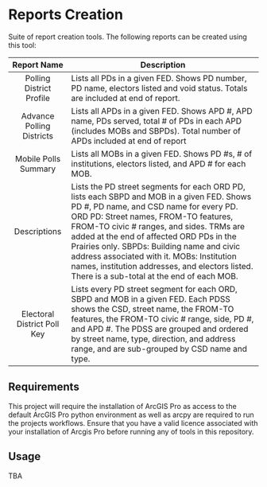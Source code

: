 # Reports Creation

Suite of report creation tools. The following reports can be created using this tool:

|         Report Name         | Description                                                                                                                                                                                                                                                                                                                                                                                                                                                       |
|:---------------------------:|-------------------------------------------------------------------------------------------------------------------------------------------------------------------------------------------------------------------------------------------------------------------------------------------------------------------------------------------------------------------------------------------------------------------------------------------------------------------|
|  Polling District Profile   | Lists all PDs in a given FED. Shows PD number, PD name, electors listed and void status. Totals are included at end of report.                                                                                                                                                                                                                                                                                                                                    |
|  Advance Polling Districts  | Lists all APDs in a given FED. Shows APD #, APD name, PDs served, total # of PDs in each APD (includes MOBs and SBPDs). Total number of APDs included at end of report                                                                                                                                                                                                                                                                                            |
|    Mobile Polls Summary     | Lists all MOBs in a given FED. Shows PD #s, # of institutions, electors listed, and APD # for each MOB.                                                                                                                                                                                                                                                                                                                                                           |
|        Descriptions         | Lists the PD street segments for each ORD PD, lists each SBPD and MOB in a given FED. Shows PD #, PD name, and CSD name for every PD. ORD PD: Street names, FROM-TO features, FROM-TO civic # ranges, and sides. TRMs are added at the end of affected ORD PDs in the Prairies only. SBPDs: Building name and civic address associated with it. MOBs: Institution names, institution addresses, and electors listed. There is a sub-total at the end of each MOB. |
| Electoral District Poll Key | Lists every PD street segment for each ORD, SBPD and MOB in a given FED. Each PDSS shows the CSD, street name, the FROM-TO features, the FROM-TO civic # range, side, PD #, and APD #. The PDSS are grouped and ordered by street name, type, direction, and address range, and are sub-grouped by CSD name and type.                                                                                                                                             |

## Requirements

This project will require the installation of ArcGIS Pro as access to the default ArcGIS Pro python environment as well 
as arcpy are required to run the projects workflows. Ensure that you have a valid licence associated with your 
installation of Arcgis Pro before running any of tools in this repository.

## Usage 

TBA

## 
